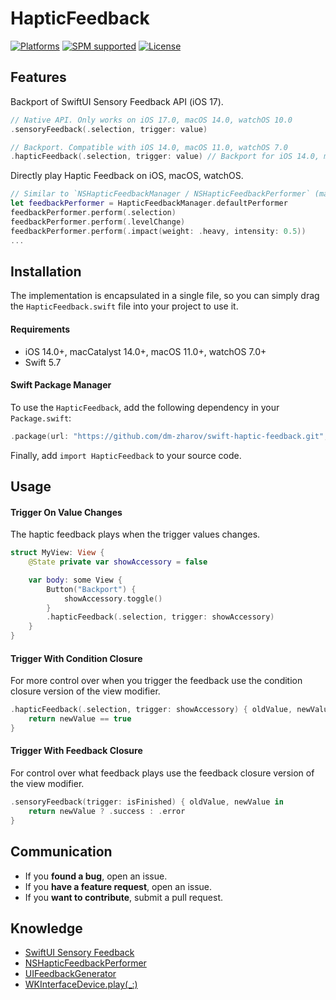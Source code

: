 # HapticFeedback

[![Platforms](https://img.shields.io/badge/platforms-_iOS_|_macOS_|_watchOS-lightgrey.svg?style=flat)](https://developer.apple.com/resources/)
[![SPM supported](https://img.shields.io/badge/SPM-supported-DE5C43.svg?style=flat)](https://swift.org/package-manager)
[![License](https://img.shields.io/badge/license-MIT-blue.svg?style=flat)](http://mit-license.org)

## Features

Backport of SwiftUI Sensory Feedback API (iOS 17).

```swift
// Native API. Only works on iOS 17.0, macOS 14.0, watchOS 10.0
.sensoryFeedback(.selection, trigger: value)

// Backport. Compatible with iOS 14.0, macOS 11.0, watchOS 7.0
.hapticFeedback(.selection, trigger: value) // Backport for iOS 14.0, macOS 11.0, watchOS 7.0
```

Directly play Haptic Feedback on iOS, macOS, watchOS.

```swift
// Similar to `NSHapticFeedbackManager / NSHapticFeedbackPerformer` (macOS API)
let feedbackPerformer = HapticFeedbackManager.defaultPerformer
feedbackPerformer.perform(.selection)
feedbackPerformer.perform(.levelChange)
feedbackPerformer.perform(.impact(weight: .heavy, intensity: 0.5))
...
```

## Installation

The implementation is encapsulated in a single file, so you can simply drag the `HapticFeedback.swift` file into your project to use it.

#### Requirements

* iOS 14.0+, macCatalyst 14.0+, macOS 11.0+, watchOS 7.0+
* Swift 5.7

#### Swift Package Manager

To use the `HapticFeedback`, add the following dependency in your `Package.swift`:
```swift
.package(url: "https://github.com/dm-zharov/swift-haptic-feedback.git", from: "1.0.0")
```

Finally, add `import HapticFeedback` to your source code.

## Usage

#### Trigger On Value Changes

The haptic feedback plays when the trigger values changes.

```swift
struct MyView: View {
    @State private var showAccessory = false

    var body: some View {
        Button("Backport") {
            showAccessory.toggle()
        }
        .hapticFeedback(.selection, trigger: showAccessory)
    }
}
```

#### Trigger With Condition Closure

For more control over when you trigger the feedback use the condition closure version of the view modifier.

```swift
.hapticFeedback(.selection, trigger: showAccessory) { oldValue, newValue in
    return newValue == true
}
```

#### Trigger With Feedback Closure

For control over what feedback plays use the feedback closure version of the view modifier.

```swift
.sensoryFeedback(trigger: isFinished) { oldValue, newValue in
    return newValue ? .success : .error
}
```

## Communication

- If you **found a bug**, open an issue.
- If you **have a feature request**, open an issue.
- If you **want to contribute**, submit a pull request.

## Knowledge

* [SwiftUI Sensory Feedback](https://useyourloaf.com/blog/swiftui-sensory-feedback/)
* [NSHapticFeedbackPerformer](https://developer.apple.com/documentation/appkit/nshapticfeedbackperformer)
* [UIFeedbackGenerator](https://developer.apple.com/documentation/uikit/uifeedbackgenerator)
* [WKInterfaceDevice.play(_:)](https://developer.apple.com/documentation/watchkit/wkinterfacedevice/1628128-play)
